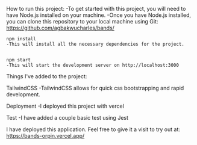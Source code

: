 How to run this project:
    -To get started with this project, you will need to have Node.js installed on your machine.
    -Once you have Node.js installed, you can clone this repository to your local machine using Git:
          https://github.com/agbakwucharles/bands/
    
    npm install
    -This will install all the necessary dependencies for the project.
    

    npm start
    -This will start the development server on http://localhost:3000


Things I've added to the project:

TailwindCSS
    -TailwindCSS allows for quick css bootstrapping and rapid development.

Deployment
    -I deployed this project with vercel

Test
    -I have added a couple basic test using Jest

I have deployed this application. Feel free to give it a visit to try out at:
    https://bands-orpin.vercel.app/
